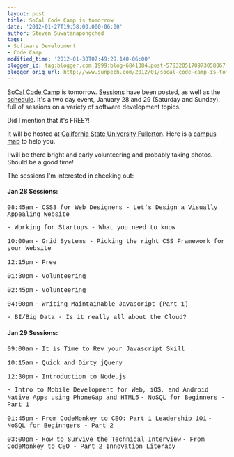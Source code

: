 ```yaml
---
layout: post
title: SoCal Code Camp is tomorrow
date: '2012-01-27T19:58:00.000-06:00'
author: Steven Suwatanapongched
tags:
- Software Development
- Code Camp
modified_time: '2012-01-30T07:49:29.140-06:00'
blogger_id: tag:blogger.com,1999:blog-6841384.post-5783205170973058067
blogger_orig_url: http://www.sunpech.com/2012/01/socal-code-camp-is-tomorrow.html
---
```


<a href="http://www.socalcodecamp.com/">SoCal Code Camp</a> is tomorrow. <a href="http://www.socalcodecamp.com/sessions.aspx">Sessions</a> have been posted, as well as the <a href="http://www.socalcodecamp.com/schedule.aspx">schedule</a>. It's a two day event, January 28 and 29 (Saturday and Sunday), full of sessions on a variety of software development topics.

Did I mention that it's FREE?!

It will be hosted at <a href="http://fullerton.edu/">California State University Fullerton</a>. Here is a <a href="http://www.fullerton.edu/campusmap/CampusMap.htm">campus map</a> to help you.

I will be there bright and early volunteering and probably taking photos. Should be a good time!

The sessions I'm interested in checking out:

#### Jan 28 Sessions:
<span style="font-family: 'Courier New', Courier, monospace;">08:45am</span>
<span style="font-family: 'Courier New', Courier, monospace;">- CSS3 for Web Designers - Let's Design a Visually Appealing Website</span>

<span style="font-family: 'Courier New', Courier, monospace;">- Working for Startups - What you need to know</span>

<span style="font-family: 'Courier New', Courier, monospace;">10:00am</span>
<span style="font-family: 'Courier New', Courier, monospace;">- Grid Systems - Picking the right CSS Framework for your Website</span>

<span style="font-family: 'Courier New', Courier, monospace;">12:15pm</span>
<span style="font-family: 'Courier New', Courier, monospace;">- Free</span>

<span style="font-family: 'Courier New', Courier, monospace;">01:30pm</span>
<span style="font-family: 'Courier New', Courier, monospace;">- Volunteering</span>

<span style="font-family: 'Courier New', Courier, monospace;">02:45pm</span>
<span style="font-family: 'Courier New', Courier, monospace;">- Volunteering</span>

<span style="font-family: 'Courier New', Courier, monospace;">04:00pm</span>
<span style="font-family: 'Courier New', Courier, monospace;">- Writing Maintainable Javascript (Part 1)</span>

<span style="font-family: 'Courier New', Courier, monospace;">- BI/Big Data - Is it really all about the Cloud?</span>

#### Jan 29 Sessions:

<span style="font-family: 'Courier New', Courier, monospace;">09:00am</span>
<span style="font-family: 'Courier New', Courier, monospace;">- It is Time to Rev your Javascript Skill</span>

<span style="font-family: 'Courier New', Courier, monospace;">10:15am</span>
<span style="font-family: 'Courier New', Courier, monospace;">- Quick and Dirty jQuery</span>

<span style="font-family: 'Courier New', Courier, monospace;">12:30pm</span>
<span style="font-family: 'Courier New', Courier, monospace;">- Introduction to Node.js</span>

<span style="font-family: 'Courier New', Courier, monospace;">- Intro to Mobile Development for Web, iOS, and Android Native Apps using PhoneGap and HTML5</span>
<span style="font-family: 'Courier New', Courier, monospace;">- NoSQL for Beginners - Part 1</span>

<span style="font-family: 'Courier New', Courier, monospace;">01:45pm</span>
<span style="font-family: 'Courier New', Courier, monospace;">- From CodeMonkey to CEO: Part 1 Leadership 101</span>
<span style="font-family: 'Courier New', Courier, monospace;">- NoSQL for Beginngers - Part 2</span>

<span style="font-family: 'Courier New', Courier, monospace;">03:00pm</span>
<span style="font-family: 'Courier New', Courier, monospace;">- How to Survive the Technical Interview</span>
<span style="font-family: 'Courier New', Courier, monospace;">- From CodeMonkey to CEO - Part 2 Innovation Literacy</span>